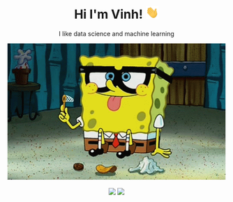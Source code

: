 <h1 align="center">
  Hi I'm Vinh! <img src="https://github.com/ABSphreak/ABSphreak/blob/master/gifs/Hi.gif" width="30px">
</h1>

<p align="center">I like data science and machine learning</p>

<p align="center">
  <img src="img/spongebob.gif">
</p>

<p align="center">
  <img align="center" height="200" src="https://github-readme-stats.vercel.app/api?username=Quang-Vinh&show_icons=true&theme=nord&count_private=true">
  <img align="center" height="200" src="https://github-readme-stats.vercel.app/api/top-langs/?username=Quang-Vinh&hide=html,MATLAB&theme=nord">
</p>
